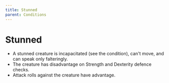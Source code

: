 ```yaml
---
title: Stunned
parent: Conditions
---
```


# Stunned
* A stunned creature is incapacitated (see the condition), can't move, and can speak only falteringly.
* The creature has disadvantage on Strength and Dexterity defence checks.
* Attack rolls against the creature have advantage.
